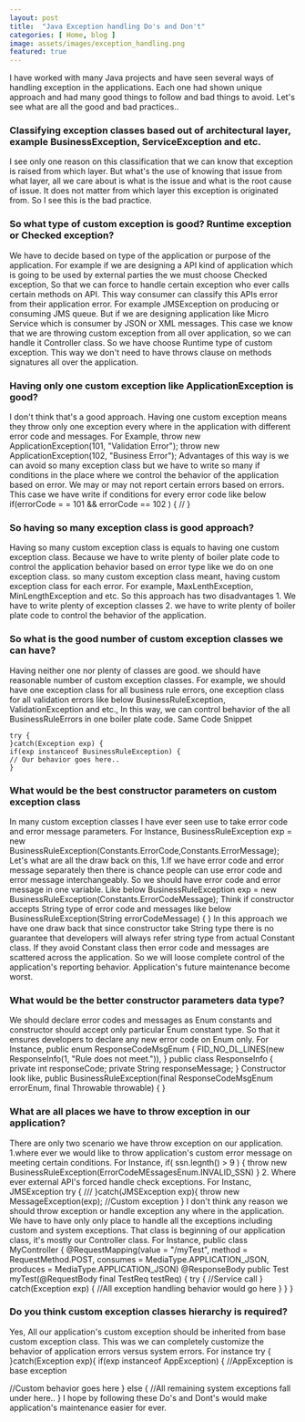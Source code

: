 ```yaml
---
layout: post
title:  "Java Exception handling Do's and Don't"
categories: [ Home, blog ]
image: assets/images/exception_handling.png
featured: true
---
```

I have worked with many Java projects and have seen several ways of handling exception in the applications. Each one had shown unique approach and had many good things to follow and bad things to avoid. Let's see what are all the good and bad practices..

### Classifying exception classes based out of architectural layer, example BusinessException, ServiceException and etc.
I see only one reason on this classification that we can know that exception is raised from which layer. But what's the use of knowing that issue from what layer, all we care about is what is the issue and what is the root cause of issue. It does not matter from which layer this exception is originated from. So I see this is the bad practice.
### So what type of custom exception is good? Runtime exception or Checked exception?
We have to decide based on type of the application or purpose of the application. For example if we are designing a API kind of application which is going to be used by external parties the we must choose Checked exception, So that we can force to handle certain exception who ever calls certain methods on API. This way consumer can classify this APIs error from their application error. For example JMSException on producing or consuming JMS queue.
But if we are designing application like Micro Service which is consumer by JSON or XML messages. This case we know that we are throwing custom exception from all over application, so we can handle it Controller class. So we have choose Runtime type of custom exception. This way we don't need to have throws clause on methods signatures all over the application.
### Having only one custom exception like ApplicationException is good?
I don't think that's a good approach. Having one custom exception means they throw only one exception every where in the application with different error code and messages.
For Example, throw new ApplicationException(101, "Validation Error"); throw new ApplicationException(102, "Business Error");
Advantages of this way is we can avoid so many exception class but we have to write so many if conditions in the place where we control the behavior of the application based on error. We may or may not report certain errors based on errors. This case we have write if conditions for every error code like below
if(errorCode = = 101 && errorCode == 102 ) { // }
### So having so many exception class is good approach?
Having so many custom exception class is equals to having one custom exception class. Because we have to write plenty of boiler plate code to control the application behavior based on error type like we do on one exception class.
so many custom exception class meant, having custom exception class for each error. For example, MaxLenthException, MinLengthException and etc.
So this approach has two disadvantages 1. We have to write plenty of exception classes 2. we have to write plenty of boiler plate code to control the behavior of the application.
### So what is the good number of custom exception classes we can have?
Having neither one nor plenty of classes are good. we should have reasonable number of custom exception classes. For example, we should have one exception class for all business rule errors, one exception class for all validation errors like below
BusinessRuleException, ValidationException and etc.,
In this way, we can control behavior of the all BusinessRuleErrors in one boiler plate code.
Same Code Snippet
````
try {
}catch(Exception exp) {
if(exp instanceof BusinessRuleException) {
// Our behavior goes here..
}
````
### What would be the best constructor parameters on custom exception class
In many custom exception classes I have ever seen use to take error code and error message parameters. For Instance,
BusinessRuleException exp = new BusinessRuleException(Constants.ErrorCode,Constants.ErrorMessage);
Let's what are all the draw back on this,
1.If we have error code and error message separately then there is chance people can use error code and error message interchangeably. So we should have error code and error message in one variable. Like below
BusinessRuleException exp = new BusinessRuleException(Constants.ErrorCodeMessage);
Think if constructor accepts String type of error code and messages like below
BusinessRuleException(String errorCodeMessage) {
}
In this approach we have one draw back that since constructor take String type there is no guarantee that developers will always refer string type from actual Constant class. If they avoid Constant class then error code and messages are scattered across the application. So we will loose complete control of the application's reporting behavior. Application's future maintenance become worst.
### What would be the better constructor parameters data type?
We should declare error codes and messages as Enum constants and constructor should accept only particular Enum constant type. So that it ensures developers to declare any new error code on Enum only. For Instance,
public enum ResponseCodeMsgEnum {
FID_NO_DL_LINES(new ResponseInfo(1, "Rule does not meet.")),
}
public class ResponseInfo {
private int responseCode;
private String responseMessage;
}
Constructor look like,
public BusinessRuleException(final ResponseCodeMsgEnum errorEnum, final Throwable throwable) {
}
### What are all places we have to throw exception in our application?
There are only two scenario we have throw exception on our application.
1.where ever we would like to throw application's custom error message on meeting certain conditions. For Instance,
if( ssn.legnth() > 9 ) {
throw new BusinessRuleException(ErrorCodeMEssagesEnum.INVALID_SSN)
}
2. Where ever external API's forced handle check exceptions. For Instanc, JMSException
try {
///
}catch(JMSException exp){
throw new MessageException(exp); //Custom exception
}
I don't think any reason we should throw exception or handle exception any where in the application.
We have to have only only place to handle all the exceptions including custom and system exceptions. That class is beginning of our application class, it's mostly our Controller class.
For Instance,
public class MyController {
@RequestMapping(value = "/myTest", method = RequestMethod.POST, consumes = MediaType.APPLICATION_JSON, produces = MediaType.APPLICATION_JSON)
@ResponseBody
public Test myTest(@RequestBody final TestReq testReq) {
try {
//Service call
}
catch(Exception exp) {
//All exception handling behavior would go here
}
}
}
### Do you think custom exception classes hierarchy is required?
Yes, All our application's custom exception should be inherited from base custom exception class. This was we can completely customize the behavior of application errors versus system errors. For instance
try {
}catch(Exception exp){
if(exp instanceof AppException) { //AppException is base exception

//Custom behavior goes here
} else { //All remaining system exceptions fall under here..
}
I hope by following these Do's and Dont's would make application's maintenance easier for ever.